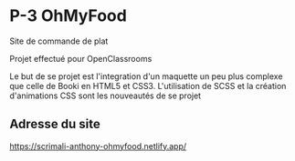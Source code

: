 # P-3 OhMyFood
Site de commande de plat

Projet effectué pour OpenClassrooms

Le but de se projet est l'integration d'un maquette un peu plus complexe que celle de Booki en HTML5 et CSS3. L'utilisation de SCSS et la création d'animations CSS sont les nouveautés de se projet

## Adresse du site

https://scrimali-anthony-ohmyfood.netlify.app/
